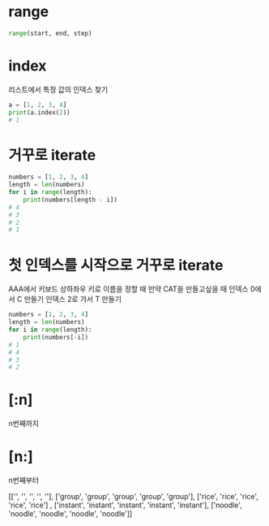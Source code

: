 # range

```python
range(start, end, step)
```

# index

리스트에서 특정 값의 인덱스 찾기

```python
a = [1, 2, 3, 4]
print(a.index(2))
# 1
```

# 거꾸로 iterate

```python
numbers = [1, 2, 3, 4]
length = len(numbers)
for i in range(length):
    print(numbers[length - i])
# 4
# 3
# 2
# 1
```

# 첫 인덱스를 시작으로 거꾸로 iterate

AAA에서 키보드 상하좌우 키로 이름을 정할 때 만약 CAT을 만들고싶을 때
인덱스 0에서 C 만들기
인덱스 2로 가서 T 만들기

```python
numbers = [1, 2, 3, 4]
length = len(numbers)
for i in range(length):
    print(numbers[-i])
# 1
# 4
# 3
# 2
```

# [:n]

n번째까지

# [n:]

n번째부터

[['', '', '', '', ''], ['group', 'group', 'group', 'group', 'group'], ['rice', 'rice', 'rice', 'rice', 'rice']
, ['instant', 'instant', 'instant', 'instant', 'instant'], ['noodle', 'noodle', 'noodle', 'noodle', 'noodle']]

